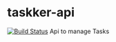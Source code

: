 # taskker-api
[![Build Status](https://travis-ci.com/manudevelopia/taskker-api.svg?branch=master)](https://travis-ci.com/manudevelopia/taskker-api)
Api to manage Tasks